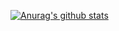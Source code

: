 [![Anurag's github stats](https://github-readme-stats.vercel.app/api?username=Sedong-Choi)](https://github.com/anuraghazra/github-readme-stats)

<!--
**Sedong-Choi/Sedong-Choi** is a ✨ _special_ ✨ repository because its `README.md` (this file) appears on your GitHub profile.

Here are some ideas to get you started:

- 🔭 I’m currently working on ...
- 🌱 I’m currently learning ...
- 👯 I’m looking to collaborate on ...
- 🤔 I’m looking for help with ...
- 💬 Ask me about ...
- 📫 How to reach me: ...
- 😄 Pronouns: ...
- ⚡ Fun fact: ...
-->
